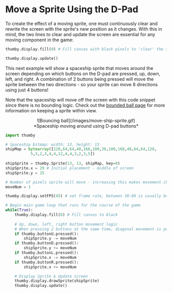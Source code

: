 # Move a Sprite Using the D-Pad

To create the effect of a moving sprite, one must continuously clear and rewrite the screen with the sprite's new position as it changes. With this in mind, the two lines to clear and update the screen are essential for any moving component in the game:

```py
thumby.display.fill(0) # Fill canvas with black pixels to 'clear' the screen 

thumby.display.update()
```

This next example will show a spaceship sprite that moves around the screen depending on which buttons on the D-pad are pressed, up, down, left, and right. A combination of 2 buttons being pressed will move the sprite between the two directions - so your sprite can move 8 directions using just 4 buttons!

Note that the spaceship will move off the screen with this code snippet since there is no bounding logic. Check out the [bounded ball page](Bounded-ball.md) for more information on keeping a sprite within view. 

<center>
![Bouncing ball](/images/move-ship-sprite.gif)
</center>
<center>
*Spaceship moving around using D-pad buttons*
</center>

```py
import thumby

# Spaceship bitmap: width: 13, height: 13
shipMap = bytearray([128,64,64,48,168,100,36,100,168,48,64,64,128,
           5,3,2,3,4,4,12,4,4,3,2,3,5])
           
shipSprite = thumby.Sprite(13, 13, shipMap, key=0)
shipSprite.x = 29 # Initial placement - middle of screen
shipSprite.y = 15

# Number of pixels sprite will move - increasing this makes movement choppy 
moveNum = 1

thumby.display.setFPS(45) # set frame rate, between 30-60 is usually best

# Begin main game loop that runs for the course of the game
while(True):
    thumby.display.fill(0) # Fill canvas to black
    
    # Up, down, left, right button movement logic
    # When pressing 2 buttons at the same time, diagonal movement is possible
    if thumby.buttonU.pressed():
        shipSprite.y -= moveNum
    if thumby.buttonD.pressed():
        shipSprite.y += moveNum
    if thumby.buttonL.pressed():
        shipSprite.x -= moveNum
    if thumby.buttonR.pressed():
        shipSprite.x += moveNum

    # Display Sprite & Update screen
    thumby.display.drawSprite(shipSprite)
    thumby.display.update()
```